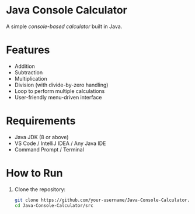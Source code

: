 
# Java Console Calculator

A simple *console-based calculator* built in Java.

# Features
- Addition
- Subtraction
- Multiplication
- Division (with divide-by-zero handling)
- Loop to perform multiple calculations
- User-friendly menu-driven interface

# Requirements
- Java JDK (8 or above)
- VS Code / IntelliJ IDEA / Any Java IDE
- Command Prompt / Terminal

# How to Run
1. Clone the repository:
   ```bash
   git clone https://github.com/your-username/Java-Console-Calculator.git
   cd Java-Console-Calculator/src
